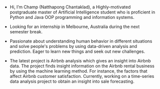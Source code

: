 - Hi, I’m Champ (Natthapong Chantaklad), a Highly-motivated postgraduate master of Artificial Intelligence student who is proficient in Python and Java OOP programming and information systems.
- Looking for an internship in Melbourne, Australia during the next semester break.

- Passionate about understanding human behavior in different situations and solve people's problems by using data-driven analysis and prediction. Eager to learn new things and seek out new challenges.

- The latest project is Airbnb analysis which gives an insight into Airbnb data. The project finds insight information on the Airbnb rental business by using the machine learning method. For instance, the factors that affect Airbnb customer satisfaction. Currently, working on a time-series data analysis project to obtain an insight into sale forecasting.



<!---
Alicisox/Alicisox is a ✨ special ✨ repository because its `README.md` (this file) appears on your GitHub profile.
You can click the Preview link to take a look at your changes.
--->
